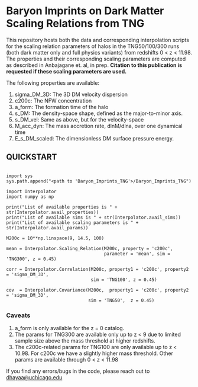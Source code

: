 # Baryon Imprints on Dark Matter Scaling Relations from TNG

This repository hosts both the data and corresponding interpolation scripts for the scaling relation parameters of halos in the TNG50/100/300 runs (both dark matter only and full physics variants) from redshifts 0 < z < 11.98. The properties and their corresponding scaling parameters are computed as described in Anbajagane et. al, in prep. **Citation to this publication is requested if these scaling parameters are used.**

The following properties are available:

1. sigma_DM_3D: The 3D DM velocity dispersion
2. c200c: The NFW concentration
3. a_form: The formation time of the halo
4. s_DM: The density-space shape, defined as the major-to-minor axis.
5. s_DM_vel: Same as above, but for the velocity-space
6. M_acc_dyn: The mass accretion rate, dlnM/dlna, over one dynamical time
7. E_s_DM_scaled: The dimensionless DM surface pressure energy.


## QUICKSTART

```

import sys
sys.path.append("<path to 'Baryon_Imprints_TNG'>/Baryon_Imprints_TNG")

import Interpolator
import numpy as np

print("List of available properties is " + str(Interpolator.avail_properties))
print("List of available sims is " + str(Interpolator.avail_sims))
print("List of available scaling parameters is " + str(Interpolator.avail_params))

M200c = 10**np.linspace(9, 14.5, 100)

mean = Interpolator.Scaling_Relation(M200c, property = 'c200c', 
                                     parameter = 'mean', sim = 'TNG300', z = 0.45)
                                     
corr = Interpolator.Correlation(M200c, property1 = 'c200c', property2 = 'sigma_DM_3D',  
                                sim = 'TNG100', z = 0.45)
                                
cov  = Interpolator.Covariance(M200c,  property1 = 'c200c', property2 = 'sigma_DM_3D',  
                               sim = 'TNG50',  z = 0.45)

```

### Caveats

1. a_form is only available for the z = 0 catalog.
2. The params for TNG300 are available only up to z < 9 due to limited sample size above the mass threshold at higher redshifts.
3. The c200c-related params for TNG100 are only available up to z < 10.98. For c200c we have a slightly higher mass threshold. Other params are available through 0 < z < 11.98


If you find any errors/bugs in the code, please reach out to dhayaa@uchicago.edu
